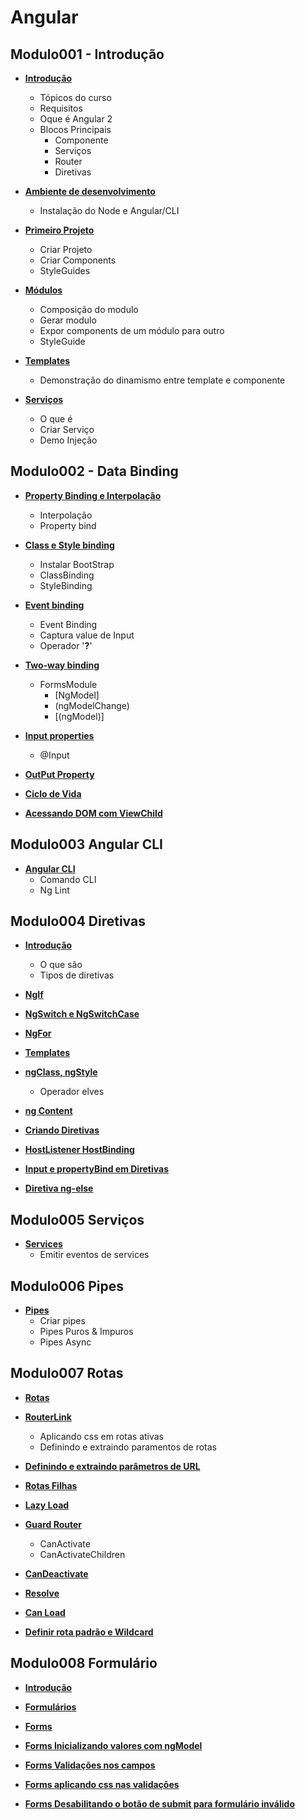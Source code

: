 # Angular

## Modulo001 - Introdução

- [**Introdução**](/annotations/contents/mod001/content001.md)
    - Tópicos do curso
    - Requisitos
    - Oque é Angular 2
    - Blocos Principais
        - Componente
        - Serviços
        - Router
        - Diretivas

- [**Ambiente de desenvolvimento**](/annotations/contents/mod001/content002.md)
    - Instalação do Node e Angular/CLI

- [**Primeiro Projeto**](/annotations/contents/mod001/content003.md)
    - Criar Projeto
    - Criar Components
    - StyleGuides

- [**Módulos**](/annotations/contents/mod001/content004.md)
    - Composição do modulo
    - Gerar modulo
    - Expor components de um módulo para outro
    - StyleGuide

- [**Templates**](/annotations/contents/mod001/content005.md)
    - Demonstração do dinamismo entre template e componente

- [**Serviços**](/annotations/contents/mod001/content006.md)
    - O que é
    - Criar Serviço
    - Demo Injeção

## Modulo002 - Data Binding

- [**Property Binding e Interpolação**](/annotations/contents/mod002/content001.md)
    - Interpolação
    - Property bind

- [**Class e Style binding**](/annotations/contents/mod002/content002.md)
    - Instalar BootStrap
    - ClassBinding
    - StyleBinding

- [**Event binding**](/annotations/contents/mod002/content003.md)
    - Event Binding
    - Captura value de Input
    - Operador '**?**'

- [**Two-way binding**](/annotations/contents/mod002/content004.md)
    - FormsModule
        - [NgModel]
        - (ngModelChange)
        - [(ngModel)]

- [**Input properties**](/annotations/contents/mod002/content005.md)
    - @Input

- [**OutPut Property**](/annotations/contents/mod002/content006.md)

- [**Ciclo de Vida**](/annotations/contents/mod002/content007.md)

- [**Acessando DOM com ViewChild**](/annotations/contents/mod002/content008.md)


## Modulo003 Angular CLI

- [**Angular CLI**](/annotations/contents/mod003/content001.md)
    - Comando CLI
    - Ng Lint

## Modulo004 Diretivas

- [**Introdução**](/annotations/contents/mod004/content001.md)
    - O que são
    - Tipos de diretivas

- [**NgIf**](/annotations/contents/mod004/content002.md)

- [**NgSwitch e NgSwitchCase**](/annotations/contents/mod004/content003.md)

- [**NgFor**](/annotations/contents/mod004/content004.md)

- [**Templates**](/annotations/contents/mod004/content005.md)

- [**ngClass, ngStyle**](/annotations/contents/mod004/content006.md)
    - Operador elves

- [**ng Content**](/annotations/contents/mod004/content007.md)

- [**Criando Diretivas**](/annotations/contents/mod004/content008.md)

- [**HostListener HostBinding**](/annotations/contents/mod004/content009.md)

- [**Input e propertyBind em Diretivas**](/annotations/contents/mod004/content010.md)

- [**Diretiva ng-else**](/annotations/contents/mod004/content011.md)

## Modulo005 Serviços

- [**Services**](/annotations/contents/mod005/content01.md)
    - Emitir eventos de services


## Modulo006 Pipes

- [**Pipes**](/annotations/contents/mod006/content01.md)
  - Criar pipes
  - Pipes Puros & Impuros
  - Pipes Async

## Modulo007 Rotas

- [**Rotas**](/annotations/contents/mod007/content01.md)

- [**RouterLink**](/annotations/contents/mod007/content02.md)
    - Aplicando css em rotas ativas
    - Definindo e extraindo paramentos de rotas

- [**Definindo e extraindo parâmetros de URL**](/annotations/contents/mod007/content03.md)

- [**Rotas Filhas**](/annotations/contents/mod007/content04.md)

- [**Lazy Load**](/annotations/contents/mod007/content05.md)

- [**Guard Router**](/annotations/contents/mod007/content06.md)
    - CanActivate
    - CanActivateChildren

- [**CanDeactivate**](/annotations/contents/mod007/content07f.md)

- [**Resolve**](/annotations/contents/mod007/content08.md)

- [**Can Load**](/annotations/contents/mod007/content09.md)

- [**Definir rota padrão e Wildcard**](/annotations/contents/mod007/content10.md)

## Modulo008 Formulário

- [**Introdução**](/annotations/contents/mod008/content01.md)

- [**Formulários**](/annotations/contents/mod008/content02.md)

- [**Forms**](/annotations/contents/mod008/content03.md)

- [**Forms Inicializando valores com ngModel**](/annotations/contents/mod008/content04.md)

- [**Forms Validações nos campos**](/annotations/contents/mod008/content05.md)

- [**Forms aplicando css nas validações**](/annotations/contents/mod008/content06.md)

- [**Forms Desabilitando o botão de submit para formulário inválido**](/annotations/contents/mod008/content07.md)








